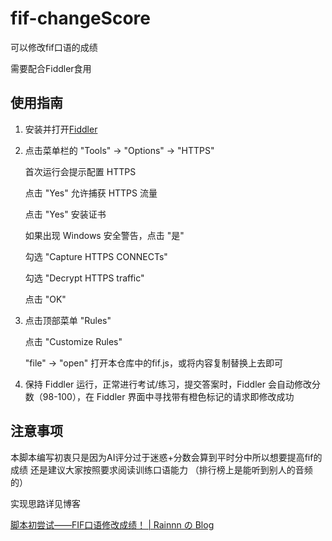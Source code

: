 # fif-changeScore

可以修改fif口语的成绩

需要配合Fiddler食用

## 使用指南

1. 安装并打开[Fiddler](https://telerik-fiddler.s3.amazonaws.com/fiddler/FiddlerSetup.exe)
2. 点击菜单栏的 "Tools" -> "Options" -> "HTTPS"

   首次运行会提示配置 HTTPS
   
   点击 "Yes" 允许捕获 HTTPS 流量
   
   点击 "Yes" 安装证书
   
   如果出现 Windows 安全警告，点击 "是"
   
   勾选 "Capture HTTPS CONNECTs"
   
   勾选 "Decrypt HTTPS traffic"
   
   点击 "OK"
   
3. 点击顶部菜单 "Rules"
   
   点击 "Customize Rules"

   "file" -> "open" 打开本仓库中的fif.js，或将内容复制替换上去即可

4. 保持 Fiddler 运行，正常进行考试/练习，提交答案时，Fiddler 会自动修改分数（98-100），在 Fiddler 界面中寻找带有橙色标记的请求即修改成功

## 注意事项

本脚本编写初衷只是因为AI评分过于迷惑+分数会算到平时分中所以想要提高fif的成绩
还是建议大家按照要求阅读训练口语能力
（排行榜上是能听到别人的音频的）


实现思路详见博客

[脚本初尝试——FIF口语修改成绩！ | Rainnn の Blog](https://blog.rainnn.top/article/2999a3ed-3c36-4d96-b740-a664f6aa1302)

